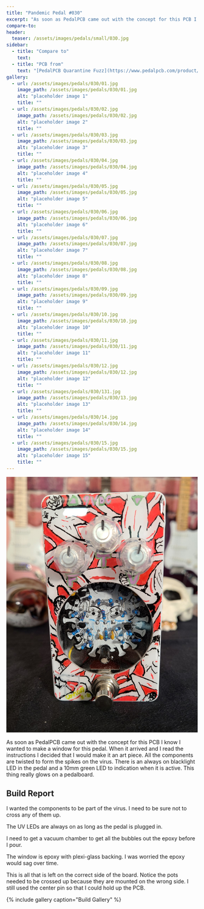 ```yaml
---
title: "Pandemic Pedal #030"
excerpt: "As soon as PedalPCB came out with the concept for this PCB I know I wanted to make a window for this pedal. When it arrived and I read the instructions I decided that I would make it an art piece. All the components are twisted to form the spikes on the virus. There is an always on blacklight LED in the pedal and a 10mm green LED to indication when it is active. This thing really glows on a pedalboard."
compare-to: 
header:
  teaser: /assets/images/pedals/small/030.jpg
sidebar:
  - title: "Compare to"
    text: 
  - title: "PCB from"
    text: "[PedalPCB Quarantine Fuzz](https://www.pedalpcb.com/product/quarantinefuzz/)"
gallery:
  - url: /assets/images/pedals/030/01.jpg
    image_path: /assets/images/pedals/030/01.jpg
    alt: "placeholder image 1"
    title: ""
  - url: /assets/images/pedals/030/02.jpg
    image_path: /assets/images/pedals/030/02.jpg
    alt: "placeholder image 2"
    title: ""
  - url: /assets/images/pedals/030/03.jpg
    image_path: /assets/images/pedals/030/03.jpg
    alt: "placeholder image 3"
    title: ""
  - url: /assets/images/pedals/030/04.jpg
    image_path: /assets/images/pedals/030/04.jpg
    alt: "placeholder image 4"
    title: ""
  - url: /assets/images/pedals/030/05.jpg
    image_path: /assets/images/pedals/030/05.jpg
    alt: "placeholder image 5"
    title: ""
  - url: /assets/images/pedals/030/06.jpg
    image_path: /assets/images/pedals/030/06.jpg
    alt: "placeholder image 6"
    title: ""
  - url: /assets/images/pedals/030/07.jpg
    image_path: /assets/images/pedals/030/07.jpg
    alt: "placeholder image 7"
    title: ""
  - url: /assets/images/pedals/030/08.jpg
    image_path: /assets/images/pedals/030/08.jpg
    alt: "placeholder image 8"
    title: ""
  - url: /assets/images/pedals/030/09.jpg
    image_path: /assets/images/pedals/030/09.jpg
    alt: "placeholder image 9"
    title: ""
  - url: /assets/images/pedals/030/10.jpg
    image_path: /assets/images/pedals/030/10.jpg
    alt: "placeholder image 10"
    title: ""
  - url: /assets/images/pedals/030/11.jpg
    image_path: /assets/images/pedals/030/11.jpg
    alt: "placeholder image 11"
    title: ""
  - url: /assets/images/pedals/030/12.jpg
    image_path: /assets/images/pedals/030/12.jpg
    alt: "placeholder image 12"
    title: ""
  - url: /assets/images/pedals/030/131.jpg
    image_path: /assets/images/pedals/030/13.jpg
    alt: "placeholder image 13"
    title: ""
  - url: /assets/images/pedals/030/14.jpg
    image_path: /assets/images/pedals/030/14.jpg
    alt: "placeholder image 14"
    title: ""
  - url: /assets/images/pedals/030/15.jpg
    image_path: /assets/images/pedals/030/15.jpg
    alt: "placeholder image 15"
    title: ""
---
```


![header](/assets/images/pedals/030.jpg)

As soon as PedalPCB came out with the concept for this PCB I know I wanted to make a window for this pedal. When it arrived and I read the instructions I decided that I would make it an art piece. All the components are twisted to form the spikes on the virus. There is an always on blacklight LED in the pedal and a 10mm green LED to indication when it is active. This thing really glows on a pedalboard.

## Build Report ##

I wanted the components to be part of the virus. I need to be sure not to cross any of them up.

The UV LEDs are always on as long as the pedal is plugged in.

I need to get a vacuum chamber to get all the bubbles out the epoxy before I pour.

The window is epoxy with plexi-glass backing. I was worried the epoxy would sag over time.

This is all that is left on the correct side of the board. Notice the pots needed to be crossed up because they are mounted on the wrong side. I still used the center pin so that I could hold up the PCB.

{% include gallery caption="Build Gallery" %}